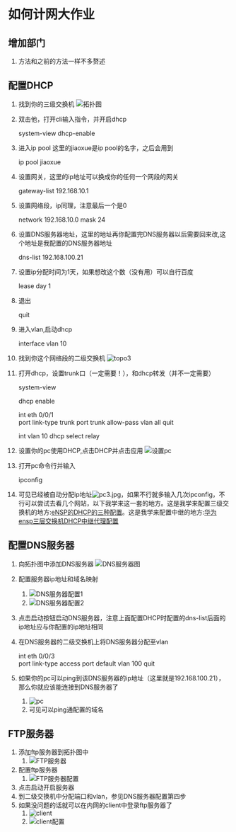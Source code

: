 
# 如何计网大作业

## 增加部门
1. 方法和之前的方法一样不多赘述

## 配置DHCP
1. 找到你的三级交换机  ![拓扑图](topo2.jpg)

2. 双击他，打开cli输入指令，并开启dhcp

    system-view
    dhcp-enable

3. 进入ip pool 这里的jiaoxue是ip pool的名字，之后会用到

    ip pool jiaoxue

4. 设置网关，这里的ip地址可以换成你的任何一个网段的网关

    gateway-list 192.168.10.1

5. 设置网络段，ip同理，注意最后一个是0

    network 192.168.10.0 mask 24

6. 设置DNS服务器地址，这里的地址再你配置完DNS服务器以后需要回来改,这个地址是我配置的DNS服务器地址

    dns-list 192.168.100.21

7. 设置ip分配时间为1天，如果想改这个数（没有用）可以自行百度

    lease day 1

8. 退出

    quit

9. 进入vlan,启动dhcp

    interface vlan 10

10.  找到你这个网络段的二级交换机 ![topo3](/topo3.jpg)
11. 打开dhcp，设置trunk口（一定需要！），和dhcp转发（并不一定需要）

    system-view  

    dhcp enable

    int eth 0/0/1  
    port link-type trunk
    port trunk allow-pass vlan all
    quit

    int vlan 10
    dhcp select relay

12. 设置你的pc使用DHCP,点击DHCP并点击应用 ![设置pc](pc2.jpg)
13. 打开pc命令行并输入

    ipconfig

14. 可见已经被自动分配ip地址![pc3.jpg](pc3.jpg)，如果不行就多输入几次ipconfig，不行可以尝试去看几个网站，以下我学来这一套的地方。这是我学来配置三级交换机的地方:[eNSP的DHCP的三种配置](https://www.bilibili.com/read/cv14351927)。这是我学来配置中继的地方:[华为ensp三层交换机DHCP中继代理配置](https://blog.csdn.net/weixin_44657888/article/details/119644572)


## 配置DNS服务器
1. 向拓扑图中添加DNS服务器 ![DNS服务器图](topo4.jpg)
2. 配置服务器ip地址和域名映射
   1. ![DNS服务器配置1](DNS1.jpg)
   2. ![DNS服务器配置2](DNS2.jpg)
3. 点击启动按钮启动DNS服务器，注意上面配置DHCP时配置的dns-list后面的ip地址应与你配置的ip地址相同
4. 在DNS服务器的二级交换机上将DNS服务器分配至vlan

    int eth 0/0/3  
    port link-type access
    port default vlan 100
    quit

5. 如果你的pc可以ping到该DNS服务器的ip地址（这里就是192.168.100.21），那么你就应该能连接到DNS服务器了
   1. ![pc](/pc4.jpg)
   2. 可见可以ping通配置的域名

## FTP服务器
1. 添加ftp服务器到拓扑图中
   1. ![FTP服务器](topo5.jpg)
2. 配置ftp服务器
   1. ![FTP服务器配置](ftp1.jpg)
3. 点击启动开启服务器
4. 到二级交换机中分配端口和vlan，参见DNS服务器配置第四步
5. 如果没问题的话就可以在内网的client中登录ftp服务器了
   1. ![client](client1.jpg)
   2. ![client配置](client2.jpg)
    

    

    
    

    